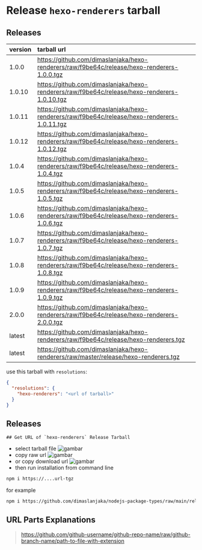 # Release `hexo-renderers` tarball
## Releases
| version | tarball url |
| :--- | :--- |
| 1.0.0 | https://github.com/dimaslanjaka/hexo-renderers/raw/f9be64c/release/hexo-renderers-1.0.0.tgz |
| 1.0.10 | https://github.com/dimaslanjaka/hexo-renderers/raw/f9be64c/release/hexo-renderers-1.0.10.tgz |
| 1.0.11 | https://github.com/dimaslanjaka/hexo-renderers/raw/f9be64c/release/hexo-renderers-1.0.11.tgz |
| 1.0.12 | https://github.com/dimaslanjaka/hexo-renderers/raw/f9be64c/release/hexo-renderers-1.0.12.tgz |
| 1.0.4 | https://github.com/dimaslanjaka/hexo-renderers/raw/f9be64c/release/hexo-renderers-1.0.4.tgz |
| 1.0.5 | https://github.com/dimaslanjaka/hexo-renderers/raw/f9be64c/release/hexo-renderers-1.0.5.tgz |
| 1.0.6 | https://github.com/dimaslanjaka/hexo-renderers/raw/f9be64c/release/hexo-renderers-1.0.6.tgz |
| 1.0.7 | https://github.com/dimaslanjaka/hexo-renderers/raw/f9be64c/release/hexo-renderers-1.0.7.tgz |
| 1.0.8 | https://github.com/dimaslanjaka/hexo-renderers/raw/f9be64c/release/hexo-renderers-1.0.8.tgz |
| 1.0.9 | https://github.com/dimaslanjaka/hexo-renderers/raw/f9be64c/release/hexo-renderers-1.0.9.tgz |
| 2.0.0 | https://github.com/dimaslanjaka/hexo-renderers/raw/f9be64c/release/hexo-renderers-2.0.0.tgz |
| latest | https://github.com/dimaslanjaka/hexo-renderers/raw/f9be64c/release/hexo-renderers.tgz |
| latest | https://github.com/dimaslanjaka/hexo-renderers/raw/master/release/hexo-renderers.tgz |

use this tarball with `resolutions`:
```json
{
  "resolutions": {
    "hexo-renderers": "<url of tarball>"
  }
}
```

## Releases

    ## Get URL of `hexo-renderers` Release Tarball
- select tarball file
![gambar](https://user-images.githubusercontent.com/12471057/203216375-8af4b5d9-00c2-40fb-8d3d-d220beaabd46.png)
- copy raw url
![gambar](https://user-images.githubusercontent.com/12471057/203216508-7590cbb9-a1ce-47d6-96ca-8d82149f0762.png)
- or copy download url
![gambar](https://user-images.githubusercontent.com/12471057/203216541-3807d2c3-5213-49f3-b93d-c626dbae3b2e.png)
- then run installation from command line
```bash
npm i https://....url-tgz
```
for example
```bash
npm i https://github.com/dimaslanjaka/nodejs-package-types/raw/main/release/nodejs-package-types.tgz
```

## URL Parts Explanations
> https://github.com/github-username/github-repo-name/raw/github-branch-name/path-to-file-with-extension